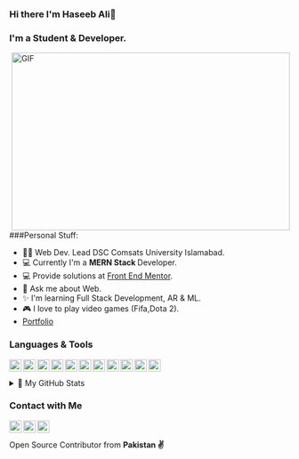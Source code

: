 ### Hi there I'm Haseeb Ali👋


### I'm a Student & Developer.
<img align="right" alt="GIF" src="https://raw.githubusercontent.com/m-hamzashakeel/m-hamzashakeel/master/code.gif" width="500" height="320" />

###Personal Stuff:
- 🙋‍♂️ Web Dev. Lead DSC Comsats University Islamabad.
- 💻 Currently I'm a <b>MERN Stack </b> Developer.
- 💻 Provide solutions at [Front End Mentor][frontend].
- 💬 Ask me about Web.
- ✨ I'm learning Full Stack Development, AR & ML.
- 🎮 I love to play video games (Fifa,Dota 2).
- [Portfolio][portfolio]

### Languages & Tools
<img align="left" alt="haseebalisajid | Javascript" width=22px src="https://cdn.jsdelivr.net/npm/simple-icons@v3/icons/react.svg">
<img align="left" alt="haseebalisajid | Javascript" width=22px src="https://cdn.jsdelivr.net/npm/simple-icons@v3/icons/redux.svg">
<img align="left" alt="haseebalisajid | Javascript" width=22px src="https://seeklogo.com/images/N/nodejs-logo-FBE122E377-seeklogo.com.png">
<img align="left" alt="haseebalisajid | Javascript" width=22px src="https://cdn.jsdelivr.net/npm/simple-icons@v3/icons/javascript.svg">
<img align="left" alt="haseebalisajid | Javascript" width=22px src="https://cdn.jsdelivr.net/npm/simple-icons@v3/icons/mongodb.svg">
<img align="left" alt="haseebalisajid | Firebase" width=22px src="https://cdn.jsdelivr.net/npm/simple-icons@v3/icons/firebase.svg">
<img align="left" alt="haseebalisajid | HTML5" width=22px src="https://cdn.jsdelivr.net/npm/simple-icons@v3/icons/html5.svg">
<img align="left" alt="haseebalisajid | CSS" width=22px src="https://cdn.jsdelivr.net/npm/simple-icons@v3/icons/css3.svg">
<img align="left" alt="haseebalisajid | Boostrap" width=22px src="https://cdn.jsdelivr.net/npm/simple-icons@v3/icons/bootstrap.svg">
<img align="left" alt="haseebalisajid | JQuery" width=22px src="https://cdn.jsdelivr.net/npm/simple-icons@v3/icons/jquery.svg">
<img align="left" alt="haseebalisajid | VS Code" width=22px src="https://cdn.jsdelivr.net/npm/simple-icons@v3/icons/visualstudio.svg">
<br>
<br>
<details>
<summary>📝 My GitHub Stats</summary>
<br>

[![haseeb's github stats](https://github-readme-stats.vercel.app/api?username=haseebalisajid&show_icons=true&theme=radical)

</details>



### Contact with Me

[<img align="left" alt="haseebalisajid | Facebook" width=22px src="https://cdn.jsdelivr.net/npm/simple-icons@v3/icons/facebook.svg">][facebook]
[<img align="left" alt="haseebalisajid | Twitter" width=22px src="https://cdn.jsdelivr.net/npm/simple-icons@v3/icons/twitter.svg">][twitter]
[<img align="left" alt="haseebalisajid | LinkedIn" width=22px src="https://cdn.jsdelivr.net/npm/simple-icons@v3/icons/linkedin.svg">][linkedin]
<br>
<br>
Open Source Contributor from <b>Pakistan<b> ✌️

[twitter]: https://twitter.com/iam_haseebali
[linkedin]: https://www.linkedin.com/in/haseeb-ali-720531149/
[facebook]: https://www.facebook.com/CBthecomputerguy/
[frontend]:https://www.frontendmentor.io/profile/haseebalisajid
[portfolio]:https://cb-portfolio.netlify.app/
